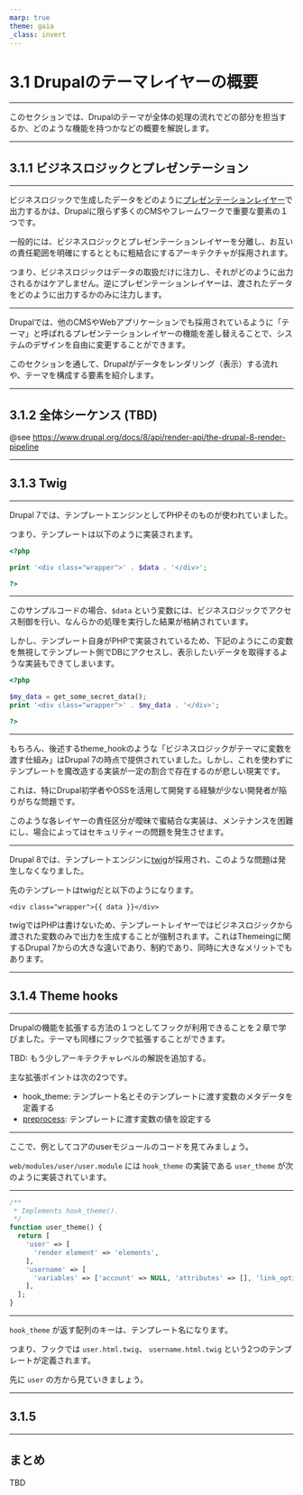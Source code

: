 ```yaml
---
marp: true
theme: gaia
_class: invert
---
```


<!-- _class: lead -->
# 3.1 Drupalのテーマレイヤーの概要

---

このセクションでは、Drupalのテーマが全体の処理の流れでどの部分を担当するか、どのような機能を持つかなどの概要を解説します。

---

<!-- _class: lead -->
## 3.1.1 ビジネスロジックとプレゼンテーション

---

ビジネスロジックで生成したデータをどのように[プレゼンテーションレイヤー](https://en.wikipedia.org/wiki/Multitier_architecture)で出力するかは、Drupalに限らず多くのCMSやフレームワークで重要な要素の１つです。

一般的には、ビジネスロジックとプレゼンテーションレイヤーを分離し、お互いの責任範囲を明確にするとともに粗結合にするアーキテクチャが採用されます。

つまり、ビジネスロジックはデータの取扱だけに注力し、それがどのように出力されるかはケアしません。逆にプレゼンテーションレイヤーは、渡されたデータをどのように出力するかのみに注力します。

---

Drupalでは、他のCMSやWebアプリケーションでも採用されているように「テーマ」と呼ばれるプレゼンテーションレイヤーの機能を差し替えることで、システムのデザインを自由に変更することができます。

このセクションを通して、Drupalがデータをレンダリング（表示）する流れや、テーマを構成する要素を紹介します。

---

<!-- _class: lead -->
## 3.1.2 全体シーケンス (TBD)

@see https://www.drupal.org/docs/8/api/render-api/the-drupal-8-render-pipeline

---

<!-- _class: lead -->
## 3.1.3 Twig

---

Drupal 7では、テンプレートエンジンとしてPHPそのものが使われていました。

つまり、テンプレートは以下のように実装されます。

```php
<?php

print '<div class="wrapper">' . $data . '</div>';

?>
```

---

このサンプルコードの場合、`$data` という変数には、ビジネスロジックでアクセス制御を行い、なんらかの処理を実行した結果が格納されています。

しかし、テンプレート自身がPHPで実装されているため、下記のようにこの変数を無視してテンプレート側でDBにアクセスし、表示したいデータを取得するような実装もできてしまいます。

```php
<?php

$my_data = get_some_secret_data();
print '<div class="wrapper">' . $my_data . '</div>';

?>
```

---

もちろん、後述するtheme_hookのような「ビジネスロジックがテーマに変数を渡す仕組み」はDrupal 7の時点で提供されていました。しかし、これを使わずにテンプレートを魔改造する実装が一定の割合で存在するのが悲しい現実です。

これは、特にDrupal初学者やOSSを活用して開発する経験が少ない開発者が陥りがちな問題です。

このような各レイヤーの責任区分が曖昧で蜜結合な実装は、メンテナンスを困難にし、場合によってはセキュリティーの問題を発生させます。

---

Drupal 8では、テンプレートエンジンに[twig](https://twig.symfony.com/)が採用され、このような問題は発生しなくなりました。

先のテンプレートはtwigだと以下のようになります。

```twig
<div class="wrapper">{{ data }}</div>
```

twigではPHPは書けないため、テンプレートレイヤーではビジネスロジックから渡された変数のみで出力を生成することが強制されます。これはThemeingに関するDrupal 7からの大きな違いであり、制約であり、同時に大きなメリットでもあります。

---

<!-- _class: lead -->
## 3.1.4 Theme hooks

---

Drupalの機能を拡張する方法の１つとしてフックが利用できることを２章で学びました。テーマも同様にフックで拡張することができます。

TBD: もう少しアーキテクチャレベルの解説を追加する。

主な拡張ポイントは次の2つです。

- hook_theme: テンプレート名とそのテンプレートに渡す変数のメタデータを定義する
- [preprocess](https://api.drupal.org/api/drupal/core%21lib%21Drupal%21Core%21Render%21theme.api.php/group/themeable#sec_preprocess_templates): テンプレートに渡す変数の値を設定する

---

ここで、例としてコアのuserモジュールのコードを見てみましょう。

`web/modules/user/user.module` には `hook_theme` の実装である `user_theme` が次のように実装されています。

---

```php
/**
 * Implements hook_theme().
 */
function user_theme() {
  return [
    'user' => [
      'render element' => 'elements',
    ],
    'username' => [
      'variables' => ['account' => NULL, 'attributes' => [], 'link_options' => []],
    ],
  ];
}
```

---

`hook_theme` が返す配列のキーは、テンプレート名になります。

つまり、フックでは `user.html.twig`、 `username.html.twig` という2つのテンプレートが定義されます。

先に `user` の方から見ていきましょう。


---

<!-- _class: lead -->
## 3.1.5

---

## まとめ

TBD